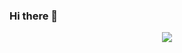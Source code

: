### Hi there 👋

<div style="display:flex;justify-content: center;">
   <img src="https://www.apple.com/newsroom/images/product/os/ios/standard/Lion_Animoji_01232018_inline.gif.small.gif" />
</div>



<!--
**Pooja22singh/Pooja22Singh** is a ✨ _special_ ✨ repository because its `README.md` (this file) appears on your GitHub profile.

Here are some ideas to get you started:

- 🔭 I’m currently working on ...
- 🌱 I’m currently learning ...
- 👯 I’m looking to collaborate on ...
- 🤔 I’m looking for help with ...
- 💬 Ask me about ...
- 📫 How to reach me: ...
- 😄 Pronouns: ...
- ⚡ Fun fact: ...
-->
